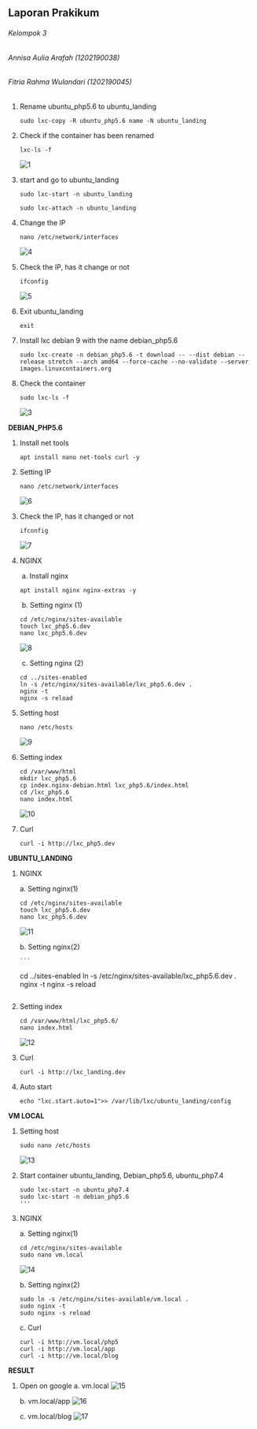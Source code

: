 ## Laporan Prakikum

###### Kelompok 3 

###### Annisa Aulia Arafah		 (1202190038)

###### Fitria Rahma Wulandari  (1202190045)



1. Rename ubuntu_php5.6 to ubuntu_landing

   ```
   sudo lxc-copy -R ubuntu_php5.6 name -N ubuntu_landing
   ```

2. Check if the container has been renamed

   ```
   lxc-ls -f
   ```
   ![1](https://user-images.githubusercontent.com/92453574/138603435-4e467f41-3a8c-454d-9ca9-60b6c296e7b4.PNG)

3. start and go to ubuntu_landing

   ```
   sudo lxc-start -n ubuntu_landing
   
   sudo lxc-attach -n ubuntu_landing
   ```

4. Change the IP

   ```
   nano /etc/network/interfaces
   ``` 
   ![4](https://user-images.githubusercontent.com/92453574/138603479-83b9907c-9a57-4d66-99a6-c17745c5daac.PNG)
   

5. Check the IP, has it change or not

   ```
   ifconfig
   ```
   ![5](https://user-images.githubusercontent.com/92453574/138603480-00fa71a4-9f3b-4535-891b-12cc5cf2cfce.PNG)

6. Exit ubuntu_landing

   ```
   exit
   ```

7. Install lxc debian 9 with the name debian_php5.6

   ```
   sudo lxc-create -n debian_php5.6 -t download -- --dist debian --release stretch --arch amd64 --force-cache --no-validate --server images.linuxcontainers.org
   ```

8. Check the container

   ```
   sudo lxc-ls -f
   ``` 
   ![3](https://user-images.githubusercontent.com/92453574/138603474-566e03c2-c9f8-4ffa-8746-c6cec2830738.PNG)


**DEBIAN_PHP5.6**

1. Install net tools

   ```
   apt install nano net-tools curl -y
   ```

2. Setting IP

   ```
   nano /etc/network/interfaces
   ```

   ![6](https://user-images.githubusercontent.com/92453574/138603482-2c55f0f2-1b09-4d19-82a1-8cdc66a0ef97.PNG)

3. Check the IP, has it changed or not

   ```
   ifconfig
   ```
   ![7](https://user-images.githubusercontent.com/92453574/138603483-1e1a7bfc-6be3-465e-8f07-07472b1bed7c.PNG)
  
4. NGINX

   ​	a.    Install nginx

      ```
      apt install nginx nginx-extras -y
      ```

   ​	b.    Setting nginx (1)

      ```
      cd /etc/nginx/sites-available
      touch lxc_php5.6.dev
      nano lxc_php5.6.dev
      ```
      
      ![8](https://user-images.githubusercontent.com/92453574/138603486-49fade2c-e7d4-432c-8bce-b02dabee58ec.PNG)

   ​	c.    Setting nginx (2)

      ```
      cd ../sites-enabled
      ln -s /etc/nginx/sites-available/lxc_php5.6.dev .
      nginx -t
      nginx -s reload
      ```

5. Setting host

   ```
   nano /etc/hosts
   ```

   ![9](https://user-images.githubusercontent.com/92453574/138603489-19512389-9c76-4558-bf83-60eb868e6181.PNG)

6. Setting index

   ```
   cd /var/www/html
   mkdir lxc_php5.6
   cp index.nginx-debian.html lxc_php5.6/index.html
   cd /lxc_php5.6
   nano index.html
   ```
   ![10](https://user-images.githubusercontent.com/92453574/138603490-b2d51be0-2062-42b3-bcda-87fa6f52afb1.PNG)

7. Curl

   ```
   curl -i http://lxc_php5.dev 
   ```

**UBUNTU_LANDING**

1. NGINX

   a. Setting nginx(1)

      ```
      cd /etc/nginx/sites-available
      touch lxc_php5.6.dev
      nano lxc_php5.6.dev
      ```

      ![11](https://user-images.githubusercontent.com/92453574/138603491-b4385ec0-4dd6-4a0e-a4e1-cd9396426928.PNG)

   b. Setting nginx(2)

       ```
      cd ../sites-enabled
      ln -s /etc/nginx/sites-available/lxc_php5.6.dev .
      nginx -t
      nginx -s reload
      ```

2. Setting index

   ```
   cd /var/www/html/lxc_php5.6/
   nano index.html
   ```

   ![12](https://user-images.githubusercontent.com/92453574/138603495-4b93cbbf-2623-44e8-bc88-1c564c05f547.PNG)

3. Curl

   ```
   curl -i http://lxc_landing.dev 
   ```

4. Auto start

   ```
   echo "lxc.start.auto=1">> /var/lib/lxc/ubuntu_landing/config
   ```

**VM LOCAL**

1. Setting host

   ```
   sudo nano /etc/hosts
   ```

   ![13](https://user-images.githubusercontent.com/92453574/138603497-8f2c8ad6-768b-4ae0-86fe-5f4f2283b6c2.PNG)

2. Start container ubuntu_landing, Debian_php5.6, ubuntu_php7.4

   ```
   sudo lxc-start -n ubuntu_php7.4
   sudo lxc-start -n debian_php5.6
   '''

3. NGINX

   a. Setting nginx(1)

      ```
      cd /etc/nginx/sites-available
      sudo nano vm.local
      ```

      ![14](https://user-images.githubusercontent.com/92453574/138603499-67fda872-56f6-4c67-8ef7-462aec75fbfe.PNG)

   b. Setting nginx(2)

      ```
      sudo ln -s /etc/nginx/sites-available/vm.local .
      sudo nginx -t
      sudo nginx -s reload
      ```

   c. Curl

      ```
      curl -i http://vm.local/php5
      curl -i http://vm.local/app
      curl -i http://vm.local/blog
      ```

**RESULT**

1. Open on google
   a. vm.local
      ![15](https://user-images.githubusercontent.com/92453574/138604625-4418ee9e-81b5-48a2-a959-dca97a7ac76e.PNG)

   b. vm.local/app
      ![16](https://user-images.githubusercontent.com/92453574/138603502-e347bcb5-b63c-4e35-ba37-b44d5c467129.PNG)

   c. vm.local/blog
      ![17](https://user-images.githubusercontent.com/92453574/138603504-38f8ead1-9d93-4a93-96dc-1b88470eef95.PNG)

